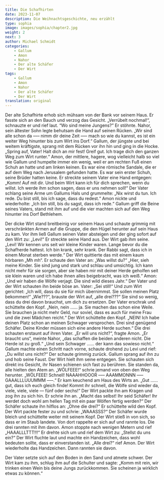 ```yaml
---
title: Die Schafhirten
date: 2023-11-07
description: Die Weihnachtsgeschichte, neu erzählt
type: sophia
image: images/sophia/chapter2.jpg
weight: 2
next: 3
author: Michael Schmidt
categories:
    - Gallum
    - Amon
    - Nahor
    - Der alte Schäfer
    - Der Wirt
tags:
    - Gallum
    - Amon
    - Nahor
    - Der alte Schäfer
    - Der Wirt
translation: original
---
```


Der alte Schafhirte erhob sich mühsam von der Bank vor seinem Haus. Er fasste sich an den Bauch und verzog das Gesicht. „Verrübelt nochmal!“, schnauzte er und rief laut. “Wo sind meine Jungens?” Er stöhnte. Nahor, sein ältester Sohn legte behutsam die Hand auf seinen Rücken. „Wir sind alle schon da ––– nimm dir deine Zeit ––– mach so wie du kannst, es ist ein weiter Weg hinunter bis zum Wirt ins Dorf.“ Gallum, der jüngste und bei weitem kräftigste, sprang mit dem Rücken vor ihn hin und ging in die Hocke. „Spring auf, Vater! Halt dich an mir fest! Greif gut. Ich trage dich den ganzen Weg zum Wirt runter.“ Amon, der mittlere, hagere, wog vielleicht halb so viel wie Gallum und humpelte immer ein wenig, weil er am rechten Fuß einen Schuh an hatte und am linken keinen. Es war eine römische Sandale, die er auf dem Weg nach Jerusalem gefunden hatte. Es war sein erster Schuh, seine Brüder hatten keine. Er streckte seinem Vater eine Hand entgegen: „Komm! Auf mit dir. Und beim Wirt kann ich für dich sprechen, wenn du willst. Ich werde ihm schon sagen, dass er uns nehmen soll!“ Der Vater schlang seine Arme um Gallums Hals und grummelte: „Nix wirst du tun. Ich rede. Du bist still, bis ich sage, dass du redest.“ Amon nickte und wiederholte: „Ich bin still, bis du sagst, dass ich rede.“ Gallum griff die Beine seines Vaters, stand mit ihm auf und die vier machten sich auf den Weg hinunter ins Dorf Bethlehem.

Der dicke Wirt stand breitbeinig vor seinem Haus und schaute grimmig mit verschränkten Armen auf die Gruppe, die den Hügel herunter auf sein Haus zu kam. Vor ihm ließ Gallum seinen Vater absteigen und der ging sofort auf den Wirt zu: „Levi!“ Er streckte seine Hand aus. Der Wirt gab ihm seine. „Levi! Wir kennen uns seit wir kleine Kinder waren. Lange bevor du die Schafherde hattest. Ich bin krank, sehr krank. Der Rabbi sagt, dass ich in einem Monat sterben werde.“ Der Wirt quittierte das mit einem kaum hörbaren „Mh mh“. Er schaute den Vater an: „Was willst du?“ „Hier, sieh meine Kinder. Sie sind jung und stark und schlau und umsichtig. Ich kann nicht mehr für sie sorgen, aber sie haben mir mit deiner Herde geholfen seit sie klein waren und ich habe ihnen alles beigebracht, was ich weiß.“ Amon: „Und wir haben die Wölfe verjagt. Die sind wild dieses Jahr.“ Der Vater und der Wirt schauten ihn beide böse an. Vater: „Sei still!“ Und zum Wirt gerichtet: „Ich will, dass du sie für mich übernimmst. Sie sollen meinen Platz bekommen!“ „Wie???“, brauste der Wirt auf, „alle drei???“ Sie sind so wenig, dass du drei davon brauchst, um dich zu ersetzen. Der Vater erschrak und schüttelte den Kopf. „Nein, nein ...... ja. Sie machen das schon eine Weile. Sie brauchen ja nicht mehr Geld, nur soviel, dass es auch für meine Frau und die zwei Mädchen reicht.“ Der Wirt schüttelte den Kopf. „NEIN! Ich habe deinen Platz schon an meinen Schwager versprochen. Drei sind genügend Schäfer. Deine Kinder müssen sich eine andere Herde suchen.“ Die drei schauten erstaunt auf ihren Vater. „Er will uns nicht?“, fragte Amon. „Er braucht uns“, meinte Nahor, „das schaffen die beiden anderen nicht. Die Herde ist zu groß.“ „Und sein Schwager ...... der kann das sowieso nicht.“ Gallum machte einen Schritt nach vorne, schaute drohend zu Levi und rief: „Du willst uns nicht?“ Der schaute grimmig zurück. Gallum sprang auf ihn zu und hob seine Faust. Der Wirt hielt ihm seine entgegen. Sie schauten sich direkt ins Gesicht, ihr Nasen schienen sich fast zu berühren. Sie standen da, alle hielten den Atem an.
„WÖLFEEE!“ schrie jemand von oben den Weg herunter. „WÖLFEEE! Schnell! NAAAHHOOOR ––– AAAMMONNN ––– GAAALLLUUUMMM –––.“ Er kam keuchend am Haus des Wirts an. „Gut ...... gut, dass ich euch gleich finde! Kommt ihr schnell, die Wölfe sind wieder da, viele, viele, viele –– fünf oder sechs!“ Der Wirt packte ihn am Kragen und zog ihn zu sich hin. Er schrie ihn an. „Macht das selbst! Ihr seid Schäfer! Ihr werdet doch wohl am hellen Tag mit ein paar Wölfen fertig werden?“ Der Schäfer schaute ihn hilflos an: „Ohne die drei?“ Er schüttelte wild den Kopf. Der Wirt packte fester zu und schrie: „WAAASSS?“ Der Schäfer wurde bleich und schüttelte weiter mit seinem Kopf. Der Wirt stieß in von sich, so dass er im Staub landete. Von dort rappelte er sich auf und rannte los. Die drei rannten mit ihm davon. Amon stoppte nach wenigen Metern und rief „HAAALLLTTT!!!“ Er drehte sich um und rief dem Wirt zu: „Stellst du uns ein?“ Der Wirt fluchte laut und machte ein Handzeichen, dass wohl bedeuten sollte, dass er einverstanden ist. „Alle drei?“ rief Amon. Der Wirt wiederholte das Handzeichen. Dann rannten sie davon.

Der Vater setzte sich auf den Boden in den Sand und atmete schwer. Der Wirt kam zu ihm, schlug ihm auf die Schulter und sagte: „Komm mit rein, wir trinken einen Wein bis deine Jungs zurückkommen. Sie scheinen ja wirklich etwas zu können.“
